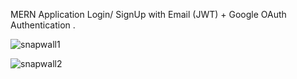 MERN Application Login/ SignUp with Email (JWT) + Google OAuth Authentication .

![snapwall1](https://user-images.githubusercontent.com/30529816/107848753-02cc1180-6e1c-11eb-8e01-a661b6fca2ae.png)

![snapwall2](https://user-images.githubusercontent.com/30529816/107848755-08295c00-6e1c-11eb-9b3b-01216163424c.jpg)
 
 
  
 
 
 
   
 
